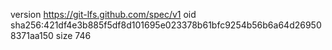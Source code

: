 version https://git-lfs.github.com/spec/v1
oid sha256:421df4e3b885f5df8d101695e023378b61bfc9254b56b6a64d269508371aa150
size 746
